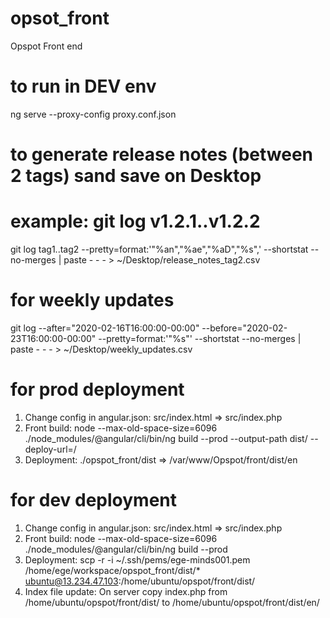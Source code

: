 # opsot_front
Opspot Front end

# to run in DEV env
ng serve --proxy-config proxy.conf.json

# to generate release notes (between 2 tags) sand save on Desktop
# example: git log v1.2.1..v1.2.2
git log tag1..tag2 --pretty=format:'"%an","%ae","%aD","%s",' --shortstat --no-merges | paste - - - > ~/Desktop/release_notes_tag2.csv

# for weekly updates
git log --after="2020-02-16T16:00:00-00:00" --before="2020-02-23T16:00:00-00:00" --pretty=format:'"%s"' --shortstat --no-merges | paste - - - > ~/Desktop/weekly_updates.csv

# for prod deployment
1. Change config in angular.json: src/index.html => src/index.php
2. Front build: node --max-old-space-size=6096 ./node_modules/@angular/cli/bin/ng build --prod --output-path dist/ --deploy-url=/
3. Deployment: ./opspot_front/dist => /var/www/Opspot/front/dist/en

# for dev deployment
1. Change config in angular.json: src/index.html => src/index.php
2. Front build: node --max-old-space-size=6096 ./node_modules/@angular/cli/bin/ng build --prod
3. Deployment: scp -r -i ~/.ssh/pems/ege-minds001.pem /home/ege/workspace/opspot_front/dist/* ubuntu@13.234.47.103:/home/ubuntu/opspot/front/dist/
4. Index file update: On server copy index.php from /home/ubuntu/opspot/front/dist/ to /home/ubuntu/opspot/front/dist/en/